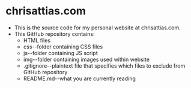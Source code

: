 # chrisattias.com

- This is the source code for my personal website at chrisattias.com.
- This GitHub repository contains: 
    - HTML files
    - css--folder containing CSS files
    - js--folder containing JS script
    - img--folder containing images used within website
    - .gitignore--plaintext file that specifies which files to exclude from GitHub repository
    - README.md--what you are currently reading